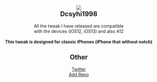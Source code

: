<h2 align="center">
    <img src="https://pbs.twimg.com/profile_images/969563164407771137/KhwsIZWI_400x400.jpg" id="myIcon" align="middle">
<br />
    Dcsyhi1998
</h2>
<p align="center">
    All the tweak I have released are compatible<br> 
    with the devices (iOS12, iOS13) and also A12<br>
    <br/>
    <strong>This tweak is designed for classic iPhones (iPhone that without notch)</strong>
</p>
<h2 align="center">
    Other
</h2>
<p align="center">
    <a href="https://twitter.com/linux_n1">Twitter</a><br>
     <a href="https://dcsyhi1998.github.io/">Add Repo</a>
</p>

